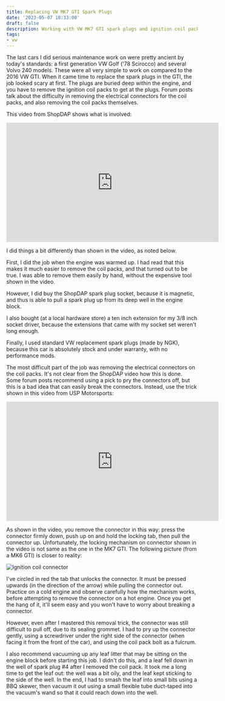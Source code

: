 ```yaml
---
title: Replacing VW MK7 GTI Spark Plugs
date: '2023-05-07 18:33:00'
draft: false
description: Working with VW MK7 GTI spark plugs and ignition coil packs
tags:
- vw
---
```


The last cars I did serious maintenance work on were pretty ancient by today's standards:
a first generation VW Golf ('78 Scirocco) and several Volvo 240 models.  These were all
very simple to work on compared to the 2016 VW GTI.  When it came time to replace
the spark plugs in the GTI, the job looked scary at first.  The plugs are
buried deep within the engine, and you have to remove the ignition coil packs
to get at the plugs.  Forum posts talk about the difficulty in removing the electrical
connectors for the coil packs, and also removing the coil packs themselves.

This video from ShopDAP shows what is involved:

<iframe width="560" height="315" src="https://www.youtube.com/embed/HESJEQBFGyI" title="YouTube video player" frameborder="0" allow="accelerometer; autoplay; clipboard-write; encrypted-media; gyroscope; picture-in-picture; web-share" allowfullscreen>
</iframe>

I did things a bit differently than shown in the video, as noted below.

First, I did the job when the engine was warmed up.  I had read that this
makes it much easier to remove the coil packs, and that turned out to be true.
I was able to remove them easily by hand, without the expensive tool shown
in the video.

However, I did buy the ShopDAP spark plug socket, because it is
magnetic, and thus is able to pull a spark plug up from its deep well
in the engine block.

I also bought (at a local hardware store) a ten inch extension
for my 3/8 inch socket driver, because the extensions that came
with my socket set weren't long enough.

Finally, I used standard VW replacement spark plugs (made by NGK), because
this car is absolutely stock and under warranty, with no performance mods.

The most difficult part of the job was removing the electrical connectors
on the coil packs.  It's not clear from the ShopDAP video how this is done.
Some forum posts recommend using a pick to pry the connectors off, but
this is a bad idea that can easily break the connectors.  Instead, use
the trick shown in this video from USP Motorsports:

<iframe width="560" height="315" src="https://www.youtube.com/embed/z0bof-1h3Yg" title="YouTube video player" frameborder="0" allow="accelerometer; autoplay; clipboard-write; encrypted-media; gyroscope; picture-in-picture; web-share" allowfullscreen>
</iframe>

As shown in the video, you remove the connector in this way: press the connector firmly down,
push up on and hold the locking tab, then pull the connector up.
Unfortunately, the locking mechanism on connector shown in the video is not same as the one in the MK7 GTI.
The following picture (from a MK6 GTI) is closer to reality:

![Ignition coil connector](/images/coil-connector.jpg)

I've circled in red the tab that unlocks the connector.  It must be
pressed upwards (in the direction of the arrow) while pulling the
connector out.  Practice on a cold engine and observe carefully how
the mechanism works, before attempting to remove the connector on a
hot engine.  Once you get the hang of it, it'll seem easy and you
won't have to worry about breaking a connector.

However, even after I mastered this removal trick, the connector was still
difficult to pull off, due to its sealing grommet.  I had to pry up the connector
gently, using a screwdriver under the right side of the connector (when facing
it from the front of the car), and using the coil pack bolt as a fulcrum.

I also recommend vacuuming up any leaf litter that may be sitting on the engine
block before starting this job.  I didn't do this, and a leaf fell down in the
well of spark plug #4 after I removed the coil pack.  It took me a long time
to get the leaf out: the well was a bit oily, and the leaf kept sticking
to the side of the well.  In the end, I had to smash the leaf into
small bits using a BBQ skewer, then vacuum it out using a small flexible
tube duct-taped into the vacuum's wand so that it could reach down into
the well.

